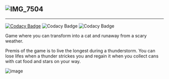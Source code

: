 ## ![IMG_7504](https://user-images.githubusercontent.com/72603100/173241180-accc93e5-0c74-4a67-898c-c112beb3566e.png)

---

[![Codacy Badge](https://app.codacy.com/project/badge/Grade/d8f2dc983d9c4a4388b4a8abcd384ddc)](https://www.codacy.com/gh/bleeeeeeee/bleeeeeeee.github.io/dashboard?utm_source=github.com&amp;utm_medium=referral&amp;utm_content=bleeeeeeee/bleeeeeeee.github.io&amp;utm_campaign=Badge_Grade)
![Codacy Badge](https://img.shields.io/github/languages/count/Milo46/bleeeeeeee.github.io)
![Codacy Badge](https://img.shields.io/github/languages/code-size/Milo46/bleeeeeeee.github.io)

 Game where you can transform into a cat and runaway from a scary weather.

Premis of the game is to live the longest during a thunderstorm. You can lose lifes when a thunder strickes you and regain it when you collect cans with cat food and stars on your way.

![image](https://user-images.githubusercontent.com/72603100/173244668-ebcf648f-0c0d-4b3b-9114-61aab4d05747.png)
